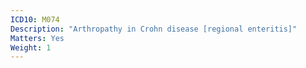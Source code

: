 ```yaml
---
ICD10: M074
Description: "Arthropathy in Crohn disease [regional enteritis]"
Matters: Yes
Weight: 1
---
```

